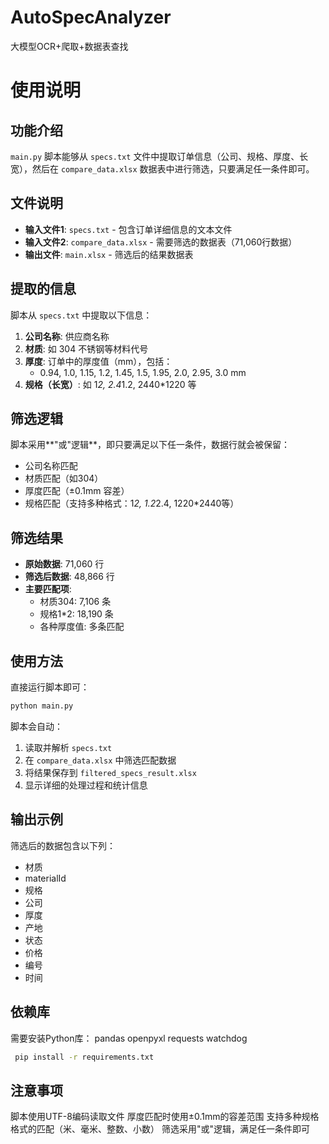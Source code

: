 # AutoSpecAnalyzer
大模型OCR+爬取+数据表查找
# 使用说明

## 功能介绍

`main.py` 脚本能够从 `specs.txt` 文件中提取订单信息（公司、规格、厚度、长宽），然后在 `compare_data.xlsx` 数据表中进行筛选，只要满足任一条件即可。

## 文件说明

- **输入文件1**: `specs.txt` - 包含订单详细信息的文本文件
- **输入文件2**: `compare_data.xlsx` - 需要筛选的数据表（71,060行数据）
- **输出文件**: `main.xlsx` - 筛选后的结果数据表

## 提取的信息

脚本从 `specs.txt` 中提取以下信息：

1. **公司名称**: 供应商名称
2. **材质**: 如 304 不锈钢等材料代号
3. **厚度**: 订单中的厚度值（mm），包括：
   - 0.94, 1.0, 1.15, 1.2, 1.45, 1.5, 1.95, 2.0, 2.95, 3.0 mm
4. **规格（长宽）**: 如 1*2, 2.4*1.2, 2440*1220 等

## 筛选逻辑

脚本采用**"或"逻辑**，即只要满足以下任一条件，数据行就会被保留：

- 公司名称匹配
- 材质匹配（如304）
- 厚度匹配（±0.1mm 容差）
- 规格匹配（支持多种格式：1*2, 1.2*2.4, 1220*2440等）

## 筛选结果

- **原始数据**: 71,060 行
- **筛选后数据**: 48,866 行
- **主要匹配项**:
  - 材质304: 7,106 条
  - 规格1*2: 18,190 条
  - 各种厚度值: 多条匹配

## 使用方法

直接运行脚本即可：

```bash
python main.py
```

脚本会自动：
1. 读取并解析 `specs.txt`
2. 在 `compare_data.xlsx` 中筛选匹配数据
3. 将结果保存到 `filtered_specs_result.xlsx`
4. 显示详细的处理过程和统计信息

## 输出示例

筛选后的数据包含以下列：
- 材质
- materialId
- 规格
- 公司
- 厚度
- 产地
- 状态
- 价格
- 编号
- 时间

## 依赖库

需要安装Python库： pandas openpyxl requests watchdog
```bash
 pip install -r requirements.txt
```

## 注意事项

脚本使用UTF-8编码读取文件
厚度匹配时使用±0.1mm的容差范围
支持多种规格格式的匹配（米、毫米、整数、小数）
筛选采用"或"逻辑，满足任一条件即可

